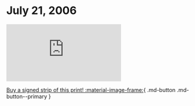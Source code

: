 # July 21, 2006

![](https://www.achewood.com/comic.php?date=07212006)

[Buy a signed strip of this print! :material-image-frame:](https://achewood-holiday-pop-up.myshopify.com/products/strip#07212006){ .md-button .md-button--primary }
